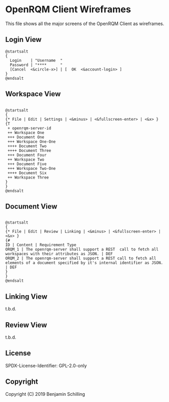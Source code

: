 
# OpenRQM Client Wireframes

This file shows all the major screens of the OpenRQM Client as wireframes.

## Login View

```puml
@startsalt
{
  Login    | "Username  "
  Password | "****      "
  [Cancel  <&circle-x>] | [  OK  <&account-login> ]
}
@endsalt
```

## Workspace View

```puml

@startsalt
{
{* File | Edit | Settings | <&minus> | <&fullscreen-enter> | <&x> }
{T
 + openrqm-server-id
 ++ Workspace One
 +++ Document One
 +++ Workspace One-One
 ++++ Document Two
 ++++ Document Three
 +++ Document Four
 ++ Workspace Two
 +++ Document Five
 +++ Workspace Two-One
 ++++ Document Six
 ++ Workspace Three
}
}
@endsalt
```

## Document View

```puml

@startsalt
{
{* File | Edit | Review | Linking | <&minus> | <&fullscreen-enter> | <&x> }
{#
ID | Content | Requirement Type
ORQM_1 | The openrqm-server shall support a REST  call to fetch all workspaces with their attributes as JSON. | DEF 
ORQM_2 | The openrqm-server shall support a REST call to fetch all elements of a document specified by it's internal identifier as JSON. | DEF 
}
}
@endsalt
```

## Linking View

t.b.d.

## Review View

t.b.d.

## License

SPDX-License-Identifier: GPL-2.0-only

## Copyright

Copyright (C) 2019 Benjamin Schilling